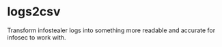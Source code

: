 # logs2csv
Transform infostealer logs into something more readable and accurate for infosec to work with.
